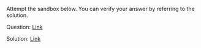 Attempt the sandbox below. You can verify your answer by referring to the solution.

Question: [Link](https://neetocode.com/create/react/academy/JSX-USX)

Solution: [Link](https://neetocode.com/create/react/academy/JSX-YQM)

